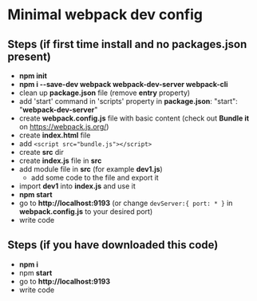 # Minimal webpack dev config

## Steps (if first time install and no packages.json present)
* **npm init**
* **npm i --save-dev webpack webpack-dev-server webpack-cli**
* clean up **package.json** file (remove **entry** property)
* add 'start' command in 'scripts' property in **package.json**:  "start": "**webpack-dev-server**"
* create **webpack.config.js** file with basic content (check out  **Bundle it** on https://webpack.js.org/)
* create **index.html** file
* add `<script src="bundle.js"></script>`
* create **src** dir
* create **index.js** file in **src**
* add module file in **src** (for example **dev1.js**)
  * add some code to the file and export it
* import **dev1** into **index.js** and use it
* **npm start**
* go to **http://localhost:9193** (or change `devServer:{ port: * }` in **webpack.config.js** to your desired port)
* write  code

## Steps (if you have downloaded this code)
* **npm i**
* npm **start**
* go to **http://localhost:9193**
* write code



